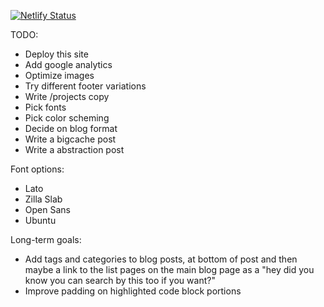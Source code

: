 [![Netlify Status](https://api.netlify.com/api/v1/badges/9f0a7799-e68e-41d3-be03-2fb12ca8d621/deploy-status)](https://app.netlify.com/sites/nostalgic-brattain-dd7388/deploys)

TODO:
- Deploy this site
- Add google analytics
- Optimize images
- Try different footer variations
- Write /projects copy
- Pick fonts
- Pick color scheming
- Decide on blog format
- Write a bigcache post
- Write a abstraction post

Font options:
- Lato
- Zilla Slab
- Open Sans
- Ubuntu

Long-term goals:
- Add tags and categories to blog posts, at bottom of post and then maybe a link to the list pages on the main blog page as a "hey did you know you can search by this too if you want?"
- Improve padding on highlighted code block portions